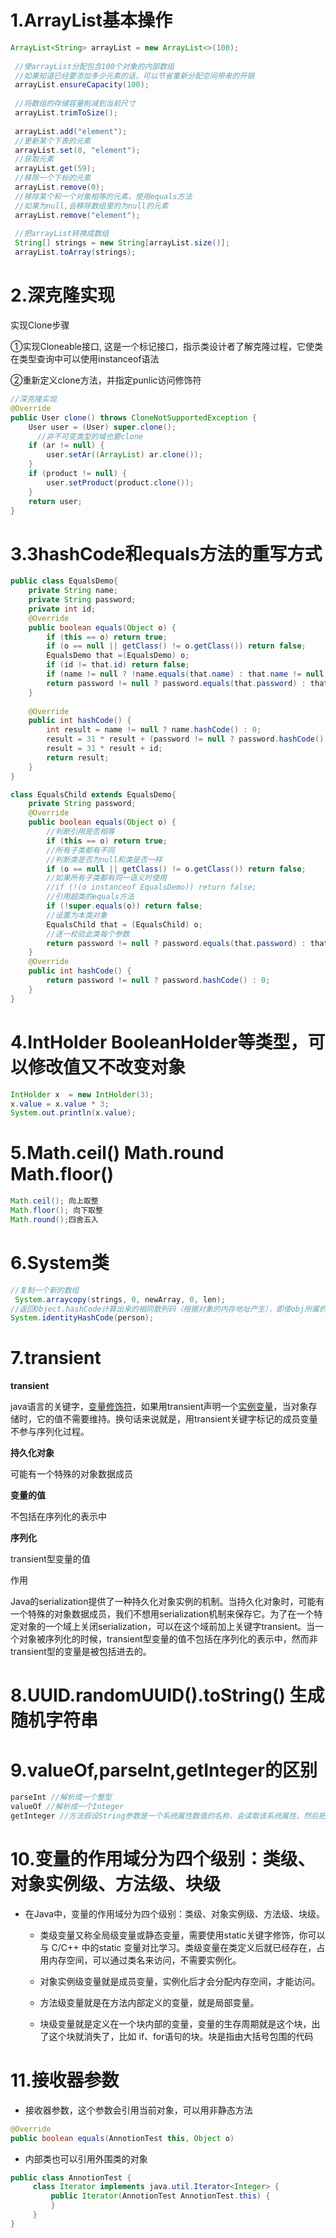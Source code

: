 # 1.ArrayList基本操作

```java
ArrayList<String> arrayList = new ArrayList<>(100);
 
 //使arrayList分配包含100个对象的内部数组
 //如果知道已经要添加多少元素的话，可以节省重新分配空间带来的开销
 arrayList.ensureCapacity(100);
 
 //将数组的存储容量削减到当前尺寸
 arrayList.trimToSize();
 
 arrayList.add("element");
 //更新某个下表的元素
 arrayList.set(0, "element");
 //获取元素
 arrayList.get(59);
 //移除一个下标的元素
 arrayList.remove(0);
 //移除某个和一个对象相等的元素，使用equals方法
 //如果为null,会移除数组里的为null的元素
 arrayList.remove("element");
 
 //把arrayList转换成数组
 String[] strings = new String[arrayList.size()];
 arrayList.toArray(strings);
```

# 2.深克隆实现

实现Clone步骤 

①实现Cloneable接口, 这是一个标记接口，指示类设计者了解克隆过程，它使类在类型查询中可以使用instanceof语法

②重新定义clone方法，并指定punlic访问修饰符

```java
//深克隆实现
@Override
public User clone() throws CloneNotSupportedException {
    User user = (User) super.clone();
      //非不可变类型的域也要clone
    if (ar != null) {
        user.setAr((ArrayList) ar.clone());
    }
    if (product != null) {
        user.setProduct(product.clone());
    }
    return user;
}
```

# 3.3hashCode和equals方法的重写方式

```java
public class EqualsDemo{
    private String name;
    private String password;
    private int id;
    @Override
    public boolean equals(Object o) {
        if (this == o) return true;
        if (o == null || getClass() != o.getClass()) return false;
        EqualsDemo that =(EqualsDemo) o;
        if (id != that.id) return false;
        if (name != null ? !name.equals(that.name) : that.name != null) return false;
        return password != null ? password.equals(that.password) : that.password == null;
    }
    
    @Override
    public int hashCode() {
        int result = name != null ? name.hashCode() : 0;
        result = 31 * result + (password != null ? password.hashCode() : 0);
        result = 31 * result + id;
        return result;
    }
}

class EqualsChild extends EqualsDemo{
    private String password;
    @Override
    public boolean equals(Object o) {
        //判断引用是否相等
        if (this == o) return true;
        //所有子类都有不同
        //判断类是否为null和类是否一样
        if (o == null || getClass() != o.getClass()) return false;
        //如果所有子类都有同一语义时使用
        //if (!(o instanceof EqualsDemo)) return false;
        //引用超类的equals方法
        if (!super.equals(o)) return false;
        //设置为本类对象
        EqualsChild that = (EqualsChild) o;
        //逐一校验此类每个参数
        return password != null ? password.equals(that.password) : that.password == null;
    }
    @Override
    public int hashCode() {
        return password != null ? password.hashCode() : 0;
    }
}
```

# 4.IntHolder BooleanHolder等类型，可以修改值又不改变对象

```java
IntHolder x  = new IntHolder(3);
x.value = x.value * 3;
System.out.println(x.value);
```

# 5.Math.ceil() Math.round Math.floor()

```java
Math.ceil(); 向上取整
Math.floor(); 向下取整
Math.round();四舍五入
```

# 6.System类

```java
//复制一个新的数组
 System.arraycopy(strings, 0, newArray, 0, len);
//返回Object.hashCode计算出来的相同散列码（根据对象的内存地址产生），即使obj所属的类已经重新定义了hashCode方法也是如此
System.identityHashCode(person);
```

# 7.transient

**transient**

java语言的关键字，[变量](https://baike.baidu.com/item/%E5%8F%98%E9%87%8F/3956968)[修饰符](https://baike.baidu.com/item/%E4%BF%AE%E9%A5%B0%E7%AC%A6/4088564)，如果用transient声明一个[实例变量](https://baike.baidu.com/item/%E5%AE%9E%E4%BE%8B%E5%8F%98%E9%87%8F/3386159)，当对象存储时，它的值不需要维持。换句话来说就是，用transient关键字标记的成员变量不参与序列化过程。

**持久化对象**

可能有一个特殊的对象数据成员 

**变量的值**

不包括在序列化的表示中 

**序列化**

transient型变量的值 

作用

Java的serialization提供了一种持久化对象实例的机制。当持久化对象时，可能有一个特殊的对象数据成员，我们不想用serialization机制来保存它。为了在一个特定对象的一个域上关闭serialization，可以在这个域前加上关键字transient。当一个对象被序列化的时候，transient型变量的值不包括在序列化的表示中，然而非transient型的变量是被包括进去的。

# 8.UUID.randomUUID().toString() 生成随机字符串

# 9.valueOf,parseInt,getInteger的区别

```java
parseInt //解析成一个整型
valueOf //解析成一个Integer
getInteger //方法假设String参数是一个系统属性数值的名称，会读取该系统属性，然后把系统属性的值转换成一个数字
```

# 10.变量的作用域分为四个级别：类级、对象实例级、方法级、块级

- 在Java中，变量的作用域分为四个级别：类级、对象实例级、方法级、块级。

  - 类级变量又称全局级变量或静态变量，需要使用static关键字修饰，你可以与 C/C++ 中的static 变量对比学习。类级变量在类定义后就已经存在，占用内存空间，可以通过类名来访问，不需要实例化。

  - 对象实例级变量就是成员变量，实例化后才会分配内存空间，才能访问。

  - 方法级变量就是在方法内部定义的变量，就是局部变量。

  - 块级变量就是定义在一个块内部的变量，变量的生存周期就是这个块，出了这个块就消失了，比如 if、for语句的块。块是指由大括号包围的代码

# 11.接收器参数

- 接收器参数，这个参数会引用当前对象，可以用非静态方法

```java
@Override
public boolean equals(AnnotionTest this, Object o)
```

- 内部类也可以引用外围类的对象

```java
public class AnnotionTest {
     class Iterator implements java.util.Iterator<Integer> {
         public Iterator(AnnotionTest AnnotionTest.this) {
         }
     }
}
```

